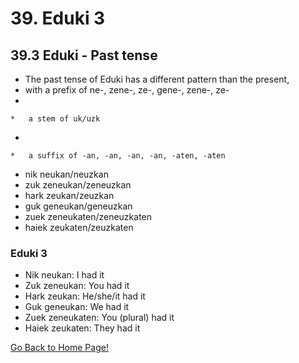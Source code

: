 # 39. Eduki 3

## 39.3 Eduki - Past tense

*   The past tense of Eduki has a different pattern than the present,
*   with a prefix of ne-, zene-, ze-, gene-, zene-, ze-
*   
    
    *   a stem of uk/uzk
    
    
    
*   
    
    *   a suffix of -an, -an, -an, -an, -aten, -aten
    
    
    
*   nik neukan/neuzkan
*   zuk zeneukan/zeneuzkan
*   hark zeukan/zeuzkan
*   guk geneukan/geneuzkan
*   zuek zeneukaten/zeneuzkaten
*   haiek zeukaten/zeuzkaten

### Eduki 3

*   Nik neukan: I had it
*   Zuk zeneukan: You had it
*   Hark zeukan: He/she/it had it
*   Guk geneukan: We had it
*   Zuek zeneukaten: You (plural) had it
*   Haiek zeukaten: They had it

[ Go Back to Home Page!](..)